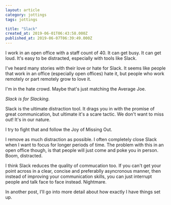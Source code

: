```yaml
---
layout: article
category: jottings
tags: jottings

title: "Slack"
created_at: 2019-06-01T06:43:58.000Z
published_at: 2019-06-07T06:39:49.000Z
---
```

I work in an open office with a staff count of 40. It can get busy. It can get loud. It's easy to be distracted, especially with tools like Slack.

I've heard many stories with their love or hate for Slack. It seems like people that work in an office (especially open offices) hate it, but people who work remotely or part remotely grow to love it.

I'm in the hate crowd. Maybe that's just matching the Average Joe.

_Slack is for Slacking._

Slack is the ultimate distraction tool. It drags you in with the promise of great communication, but ultimate it's a scare tactic. We don't want to miss out! It's in our nature.

I try to fight that and follow the Joy of Missing Out.

I remove as much distraction as possible. I often completely close Slack when I want to focus for longer periods of time. The problem with this in an open office though, is that people will just come and poke you in person. Boom, distracted.

I think Slack reduces the quality of commucation too. If you can't get your point across in a clear, concise and preferablly asyncronous manner, then instead of improving your communication skills, you can just interrupt people and talk face to face instead. Nightmare.

In another post, I'll go into more detail about how exactly I have things set up.
